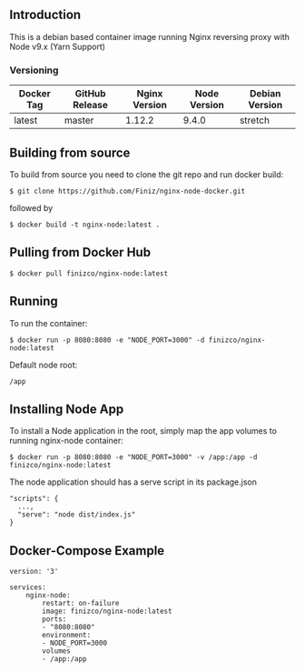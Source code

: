 ## Introduction
This is a debian based container image running Nginx reversing proxy with Node v9.x (Yarn Support)

### Versioning
| Docker Tag | GitHub Release | Nginx Version | Node Version | Debian Version |
|-----|-------|-----|--------|--------|
| latest | master | 1.12.2 | 9.4.0 | stretch |

## Building from source
To build from source you need to clone the git repo and run docker build:
```
$ git clone https://github.com/Finiz/nginx-node-docker.git
```

followed by
```
$ docker build -t nginx-node:latest .
```

## Pulling from Docker Hub
```
$ docker pull finizco/nginx-node:latest
```

## Running
To run the container:
```
$ docker run -p 8080:8080 -e "NODE_PORT=3000" -d finizco/nginx-node:latest
```

Default node root:
```
/app
```

## Installing Node App
To install a Node application in the root, simply map the app volumes to running nginx-node container:

```
$ docker run -p 8080:8080 -e "NODE_PORT=3000" -v /app:/app -d finizco/nginx-node:latest
```

The node application should has a serve script in its package.json

```
"scripts": {
  ...,
  "serve": "node dist/index.js"
}
```

## Docker-Compose Example

```
version: '3'

services:
    nginx-node:
        restart: on-failure
        image: finizco/nginx-node:latest
        ports:
        - "8080:8080"
        environment:
        - NODE_PORT=3000
        volumes
        - /app:/app
```
